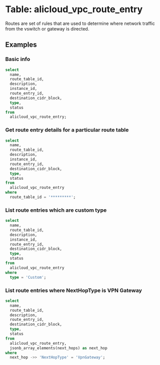 # Table: alicloud_vpc_route_entry

Routes are set of rules that are used to determine where network traffic from the vswitch or gateway is directed.

## Examples

### Basic info

```sql
select
  name,
  route_table_id,
  description,
  instance_id,
  route_entry_id,
  destination_cidr_block,
  type,
  status
from
  alicloud_vpc_route_entry;
```

### Get route entry details for a particular route table

```sql
select
  name,
  route_table_id,
  description,
  instance_id,
  route_entry_id,
  destination_cidr_block,
  type,
  status
from
  alicloud_vpc_route_entry
where
  route_table_id = '*********';
```

### List route entries which are custom type

```sql
select
  name,
  route_table_id,
  description,
  instance_id,
  route_entry_id,
  destination_cidr_block,
  type,
  status
from
  alicloud_vpc_route_entry
where
  type = 'Custom';
```

### List route entries where NextHopType is VPN Gateway

```sql
select
  name,
  route_table_id,
  description,
  route_entry_id,
  destination_cidr_block,
  type,
  status
from
  alicloud_vpc_route_entry,
  jsonb_array_elements(next_hops) as next_hop
where
  next_hop ->> 'NextHopType' = 'VpnGateway';
```
